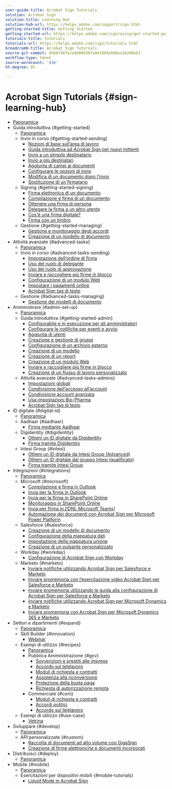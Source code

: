 ```yaml
---
user-guide-title: Acrobat Sign Tutorials
solution: Acrobat Sign
solution-title: Learning Hub
solution-hub-url: https://helpx.adobe.com/support/sign.html
getting-started-title: Getting Started
getting-started-url: https://helpx.adobe.com/sign/using/get-started-guide.html
tutorials-title: Tutorials
tutorials-url: https://helpx.adobe.com/sign/tutorials.html
breadcrumb-title: Acrobat Sign Tutorials
source-git-commit: 85bbf4b7eca9e08d30fa941869a50bea1b248eb1
workflow-type: tm+mt
source-wordcount: '436'
ht-degree: 8%

---
```



# Acrobat Sign Tutorials {#sign-learning-hub}

+ [Panoramica](overview.md)
+ Guida introduttiva {#getting-started}
   + [Panoramica](sign-beginner-tutorials/beginner-users-overview.md)
   + Invio in corso {#getting-started-sending}
      + [Nozioni di base sull’area di lavoro](sign-beginner-tutorials/quick-tour.md)
      + [Guida introduttiva ad Acrobat Sign per nuovi mittenti](sign-beginner-tutorials/new-sender.md)
      + [Invio a un singolo destinatario](sign-beginner-tutorials/send-to-single-recipient.md)
      + [Invio a più destinatari](sign-beginner-tutorials/send-to-multiple-recipients.md)
      + [Aggiunta di campi ai documenti](sign-beginner-tutorials/adding-fields.md)
      + [Configurare le opzioni di invio](sign-beginner-tutorials/sending-options.md)
      + [Modifica di un documento dopo l’invio](sign-beginner-tutorials/modify-in-flight.md)
      + [Sostituzione di un firmatario](sign-beginner-tutorials/replace-signer.md)
   + Signing {#getting-started-signing}
      + [Firma elettronica di un documento](sign-beginner-tutorials/electronically-sign-a-document.md)
      + [Compilazione e firma di un documento](sign-beginner-tutorials/fill-and-sign.md)
      + [Ottenere una firma di persona](sign-beginner-tutorials/sign-in-person.md)
      + [Delegare la firma a un altro utente](sign-beginner-tutorials/delegate-signing.md)
      + [Cos&#39;è una firma digitale?](sign-beginner-tutorials/sign-with-a-digital-signature.md)
      + [Firma con un timbro](sign-beginner-tutorials/sign-with-a-stamp.md)
   + Gestione {#getting-started-managing}
      + [Gestione e monitoraggio degli accordi](sign-beginner-tutorials/manage-and-track.md)
      + [Creazione di un modello di documento](https://experienceleague.adobe.com/docs/document-cloud-learn/sign-learning-hub/admin-set-up/getting-started-admin/create-a-template.html)
+ Attività avanzate {#advanced-tasks}
   + [Panoramica](sign-advanced-users/advanced-users-overview.md)
   + Invio in corso {#advanced-tasks-sending}
      + [Impostazione dell’ordine di firma](sign-advanced-users/setting-up-routing.md)
      + [Uso del ruolo di delegante](sign-advanced-users/delegate-signature.md)
      + [Uso del ruolo di approvazione](sign-advanced-users/add-an-approver.md)
      + [Inviare e raccogliere più firme in blocco](https://experienceleague.adobe.com/docs/document-cloud-learn/sign-learning-hub/admin-set-up/getting-started-admin/megasign.html)
      + [Configurazione di un modulo Web](https://experienceleague.adobe.com/docs/document-cloud-learn/sign-learning-hub/admin-set-up/getting-started-admin/webform.html)
      + [Impostare i pagamenti online](sign-advanced-users/set-up-online-payments.md)
      + [Acrobat Sign tag di testo](https://experienceleague.adobe.com/docs/document-cloud-learn/sign-learning-hub/admin-set-up/advanced-tasks-admins/adobe-sign-text-tagging.html)
   + Gestione {#advanced-tasks-managing}
      + [Gestione dei modelli di documento](sign-advanced-users/edit-a-template.md)
+ Amministrare {#admin-set-up}
   + [Panoramica](admin/intro-admin-overview.md)
   + Guida introduttiva {#getting-started-admin}
      + [Configurabile e in esecuzione per gli amministratori](admin/up-and-running-admin.md)
      + [Configurare le notifiche per eventi e avvisi](admin/set-up-shared-events-and-alert.md)
      + [Aggiunta di utenti](admin/add-users-to-your-account.md)
      + [Creazione e gestione di gruppi](admin/create-and-manage-groups.md)
      + [Configurazione di un archivio esterno](admin/set-up-your-external-archive.md)
      + [Creazione di un modello](sign-advanced-users/create-a-template.md)
      + [Creazione di un report](admin/create-a-report.md)
      + [Creazione di un modulo Web](sign-advanced-users/webform.md)
      + [Inviare e raccogliere più firme in blocco](sign-advanced-users/megasign.md)
      + [Creazione di un flusso di lavoro personalizzato](admin/building-a-custom-workflow.md)
   + Attività avanzate {#advanced-tasks-admins}
      + [Impostazioni globali](admin/learn-about-global-settings.md)
      + [Condivisione dell’accesso all’account](admin/share-account-access.md)
      + [Condivisione account avanzata](admin/advanced-account-sharing.md)
      + [Usa impostazioni Bio-Pharma](admin/use-bio-pharma-settings.md)
      + [Acrobat Sign tag di testo](sign-advanced-users/adobe-sign-text-tagging.md)
+ ID digitale {#digital-id}
   + [Panoramica](digitalid/digitalid-overview.md)
   + Aadhaar {#aadhaar}
      + [Firma mediante Aadhaar](digitalid/aadhaar-sign.md)
   + Digidentity {#digidentity}
      + [Ottieni un ID digitale da Digidentity](digitalid/digidentity-reg.md)
      + [Firma tramite Digidentity](digitalid/digidentity-sign.md)
   + Intesi Group {#intesi}
      + [Ottieni un ID digitale da Intesi Group (Advanced)](digitalid/intesi-advanced.md)
      + [Ottieni un ID digitale dal gruppo Intesi (qualificato)](digitalid/intesi-qualified.md)
      + [Firma tramite Intesi Group](digitalid/intesi-sign.md)
+ Integrazioni {#integrations}
   + [Panoramica](integrations/integrations-overview.md)
   + Microsoft {#microsoft}
      + [Compilazione e firma in Outlook](integrations/fill-and-sign-doc-microsoft-outlook.md)
      + [Invia per la firma in Outlook](integrations/send-for-signature-with-outlook.md)
      + [Invia per la firma in SharePoint Online](integrations/send-for-signature-with-sharepoint-online.md)
      + [Monitoraggio in SharePoint Online](integrations/track-an-agreement-with-sharepoint-online.md)
      + [Invia per firma in [!DNL Microsoft Teams]](integrations/adobe-sign-teams-mortgage.md)
      + [Automazione dei documenti con Acrobat Sign per Microsoft Power Platform](integrations/documentautomation.md)
   + Salesforce {#salesforce}
      + [Creazione di un modello di documento](integrations/create-an-agreement-template.md)
      + [Configurazione della mappatura dati](integrations/set-up-data-mapping.md)
      + [Impostazione della mappatura unione](integrations/set-up-merging-map.md)
      + [Creazione di un pulsante personalizzato](integrations/create-a-custom-button.md)
   + Workday {#workday}
      + [Configurazione di Acrobat Sign con Workday](integrations/workday.md)
   + Marketo {#marketo}
      + [Inviare notifiche utilizzando Acrobat Sign per Salesforce e Marketo](integrations/marketo-salesforce-sms.md)
      + [Inviare promemoria con l’esercitazione video Acrobat Sign per Salesforce e Marketo](integrations/marketo-salesforce-reminder-video.md)
      + [Inviare promemoria utilizzando la guida alla configurazione di Acrobat Sign per Salesforce e Marketo](integrations/marketo-salesforce-reminder.md)
      + [Inviare notifiche utilizzando Acrobat Sign per Microsoft Dynamics e Marketo](integrations/marketo-dynamics-sms.md)
      + [Inviare promemoria con Acrobat Sign per Microsoft Dynamics 365 e Marketo](integrations/marketo-dynamics-reminder.md)
+ Settori e dipartimenti {#expand}
   + [Panoramica](sign-usecase/expand-inspire-overview.md)
   + Skill Builder {#innovation}
      + [Webinar](sign-usecase/innovation-series.md)
   + Esempi di utilizzo {#recipes}
      + [Panoramica](sign-usecase/recipes.md)
      + Pubblica Amministrazione {#gov}
         + [Sovvenzioni e prestiti alle imprese](sign-usecase/usecasegovgrants.md)
         + [Accordo sul telelavoro](sign-usecase/usecasegovtelework.md)
         + [Moduli di richiesta e contratti](sign-usecase/usecasegovcontracts.md)
         + [Assistenza alla riconversione](sign-usecase/usecasegovreemployment.md)
         + [Protezione della busta paga](sign-usecase/usecasegovpaycheck.md)
         + [Richiesta di autorizzazione remota](sign-usecase/usecasegovremote.md)
      + Commerciale {#com}
         + [Moduli di richiesta e contratti](sign-usecase/usecasecomcontracts.md)
         + [Accordi politici](sign-usecase/usecasecompolicy.md)
         + [Accordo sul telelavoro](sign-usecase/usecasecomtelework.md)
   + Esempi di utilizzo {#use-case}
      + [Vetrina](sign-usecase/use-case-showcase.md)
+ Sviluppare {#develop}
   + [Panoramica](develop/develop-overview.md)
   + API personalizzate {#custom}
      + [Raccolta di documenti ad alto volume con GigaSign](develop/gigasign.md)
      + [Creazione di firme elettroniche e documenti incorporati](develop/embeddedesignature.md)
+ Distribuisci {#deploy}
   + [Panoramica](deploy-overview.md)
+ Mobile {#mobile}
   + [Panoramica](mobile/mobile-overview.md)
   + Esercitazioni per dispositivi mobili {#mobile-tutorials}
      + [Liquid Mode in Acrobat Sign](mobile/liquidmode.md)
